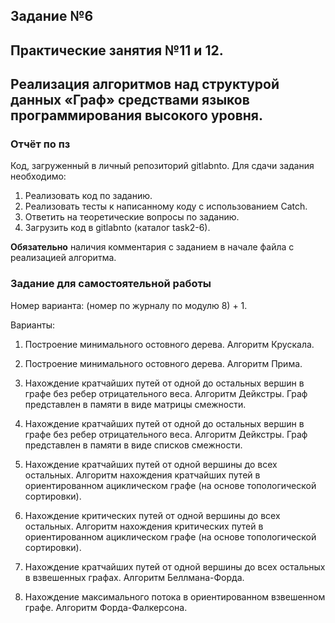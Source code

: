 ## Задание №6

## Практические занятия №11 и 12. 

## Реализация алгоритмов над структурой данных «Граф» средствами языков программирования высокого уровня.

### Отчёт по пз
Код, загруженный в личный репозиторий gitlabnto. Для сдачи задания необходимо:
1. Реализовать код по заданию.
2. Реализовать тесты к написанному коду с использованием Catch.
3. Ответить на теоретические вопросы по заданию.
4. Загрузить код в gitlabnto (каталог task2-6).

**Обязательно** наличия комментария с заданием в начале файла с реализацией алгоритма.

### Задание для самостоятельной работы

Номер варианта: (номер по журналу по модулю 8) + 1.

Варианты:
1.	Построение минимального остовного дерева. Алгоритм Крускала.

2.	Построение минимального остовного дерева. Алгоритм Прима.

3.	Нахождение кратчайших путей от одной до остальных вершин в графе без ребер отрицательного веса. Алгоритм Дейкстры. Граф представлен в памяти в виде матрицы смежности.

4.	Нахождение кратчайших путей от одной до остальных вершин в графе без ребер отрицательного веса. Алгоритм Дейкстры. Граф представлен в памяти в виде списков смежности.

5.	Нахождение кратчайших путей от одной вершины до всех остальных. Алгоритм нахождения кратчайших путей в ориентированном ациклическом графе (на основе топологической сортировки).

6.	Нахождение критических путей от одной вершины до всех остальных. Алгоритм нахождения критических путей в ориентированном ациклическом графе (на основе топологической сортировки).

7.	Нахождение кратчайших путей от одной вершины до всех остальных в взвешенных графах. Алгоритм Беллмана-Форда.

8.	Нахождение максимального потока в ориентированном взвешенном графе. Алгоритм Форда-Фалкерсона.


